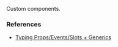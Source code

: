 Custom components.

### References

- [Typing Props/Events/Slots + Generics](https://github.com/dummdidumm/rfcs/blob/ts-typedefs-within-svelte-components/text/ts-typing-props-slots-events.md)
